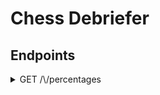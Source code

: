 # Chess Debriefer

## Endpoints
<details>
  <summary>GET /\<name\>/percentages</summary>
  
  #### URI parameters
  * **opponent** : (optional) find only the matches played against this opponent
  * **from** : (optional)
</details>
